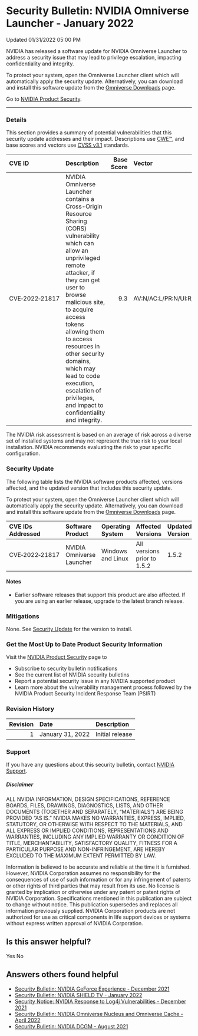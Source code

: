

Security Bulletin: NVIDIA Omniverse Launcher - January 2022
===========================================================




 Updated 01/31/2022 05:00 PM



NVIDIA has released a software update for NVIDIA Omniverse Launcher to address a security issue that may lead to privilege escalation, impacting confidentiality and integrity.


To protect your system, open the Omniverse Launcher client which will automatically apply the security update. Alternatively, you can download and install this software update from the [Omniverse Downloads](https://www.nvidia.com/en-us/omniverse/) page.


Go to [NVIDIA Product Security](https://www.nvidia.com/security/).






---




### Details


This section provides a summary of potential vulnerabilities that this security update addresses and their impact. Descriptions use [CWE™](https://cwe.mitre.org/), and base scores and vectors use [CVSS v3.1](https://www.first.org/cvss/v3.1/user-guide) standards.


| CVE ID | Description | Base Score | Vector |
|:---------------|:---------------------------------------------------------------------------------------------------------------------------------------------------------------------------------------------------------------------------------------------------------------------------------------------------------------------------------------------------------------------------------------|-------------:|:------------------------------------|
| CVE‑2022‑21817 | NVIDIA Omniverse Launcher contains a Cross-Origin Resource Sharing (CORS) vulnerability which can allow an unprivileged remote attacker, if they can get user to browse malicious site, to acquire access tokens allowing them to access resources in other security domains, which may lead to code execution, escalation of privileges, and impact to confidentiality and integrity. | 9.3 | AV:N/AC:L/PR:N/UI:R/S:C/C:H/I:H/A:N |
The NVIDIA risk assessment is based on an average of risk across a diverse set of installed systems and may not represent the true risk to your local installation. NVIDIA recommends evaluating the risk to your specific configuration.


### Security Update


The following table lists the NVIDIA software products affected, versions affected, and the updated version that includes this security update.


To protect your system, open the Omniverse Launcher client which will automatically apply the security update. Alternatively, you can download and install this software update from the [Omniverse Downloads](https://www.nvidia.com/en-us/omniverse/) page.


| CVE IDs Addressed | Software Product | Operating System | Affected Versions | Updated Version |
|:--------------------|:--------------------------|:-------------------|:----------------------------|:------------------|
| CVE‑2022‑21817 | NVIDIA Omniverse Launcher | Windows and Linux | All versions prior to 1.5.2 | 1.5.2 |
#### Notes


* Earlier software releases that support this product are also affected. If you are using an earlier release, upgrade to the latest branch release.


### Mitigations


None. See [Security Update](#security-update) for the version to install.


### Get the Most Up to Date Product Security Information


Visit the [NVIDIA Product Security](https://www.nvidia.com/security) page to


* Subscribe to security bulletin notifications
* See the current list of NVIDIA security bulletins
* Report a potential security issue in any NVIDIA supported product
* Learn more about the vulnerability management process followed by the NVIDIA Product Security Incident Response Team (PSIRT)


### Revision History


| Revision | Date | Description |
|-----------:|:-----------------|:----------------|
| 1 | January 31, 2022 | Initial release |
### Support


If you have any questions about this security bulletin, contact [NVIDIA Support](https://www.nvidia.com/object/support.html).


##### Disclaimer


ALL NVIDIA INFORMATION, DESIGN SPECIFICATIONS, REFERENCE BOARDS, FILES, DRAWINGS, DIAGNOSTICS, LISTS, AND OTHER DOCUMENTS (TOGETHER AND SEPARATELY, “MATERIALS”) ARE BEING PROVIDED “AS IS.” NVIDIA MAKES NO WARRANTIES, EXPRESS, IMPLIED, STATUTORY, OR OTHERWISE WITH RESPECT TO THE MATERIALS, AND ALL EXPRESS OR IMPLIED CONDITIONS, REPRESENTATIONS AND WARRANTIES, INCLUDING ANY IMPLIED WARRANTY OR CONDITION OF TITLE, MERCHANTABILITY, SATISFACTORY QUALITY, FITNESS FOR A PARTICULAR PURPOSE AND NON-INFRINGEMENT, ARE HEREBY EXCLUDED TO THE MAXIMUM EXTENT PERMITTED BY LAW.


Information is believed to be accurate and reliable at the time it is furnished. However, NVIDIA Corporation assumes no responsibility for the consequences of use of such information or for any infringement of patents or other rights of third parties that may result from its use. No license is granted by implication or otherwise under any patent or patent rights of NVIDIA Corporation. Specifications mentioned in this publication are subject to change without notice. This publication supersedes and replaces all information previously supplied. NVIDIA Corporation products are not authorized for use as critical components in life support devices or systems without express written approval of NVIDIA Corporation.










Is this answer helpful?
-----------------------



Yes
No







Answers others found helpful
----------------------------


* [Security Bulletin: NVIDIA GeForce Experience - December 2021](/app/answers/detail/a_id/5295/related/1)
* [Security Bulletin: NVIDIA SHIELD TV - January 2022](/app/answers/detail/a_id/5259/related/1)
* [Security Notice: NVIDIA Response to Log4j Vulnerabilities - December 2021](/app/answers/detail/a_id/5294/related/1)
* [Security Bulletin: NVIDIA Omniverse Nucleus and Omniverse Cache - April 2022](/app/answers/detail/a_id/5342/related/1)
* [Security Bulletin: NVIDIA DCGM - August 2021](/app/answers/detail/a_id/5219/related/1)








